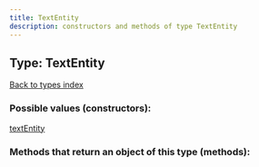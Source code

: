 ```yaml
---
title: TextEntity
description: constructors and methods of type TextEntity
---
```

## Type: TextEntity  
[Back to types index](index.md)



### Possible values (constructors):

[textEntity](../constructors/textEntity.md)  



### Methods that return an object of this type (methods):



